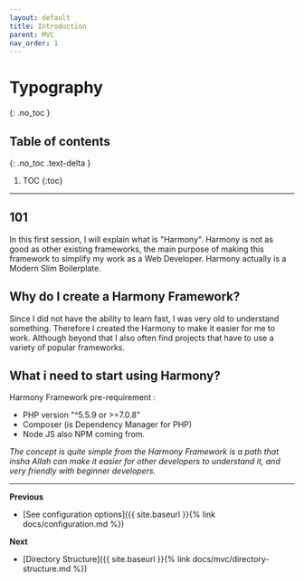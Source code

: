 ```yaml
---
layout: default
title: Introduction
parent: MVC
nav_order: 1
---
```


# Typography
{: .no_toc }

## Table of contents
{: .no_toc .text-delta }

1. TOC
{:toc}

---

## 101

In this first session, I will explain what is "Harmony". Harmony is not as good as other existing frameworks, the main purpose of making this framework to simplify my work as a Web Developer. Harmony actually is a Modern Slim Boilerplate.

## Why do I create a Harmony Framework?

Since I did not have the ability to learn fast, I was very old to understand something. Therefore I created the Harmony to make it easier for me to work. Although beyond that I also often find projects that have to use a variety of popular frameworks.

## What i need to start using Harmony?

Harmony Framework pre-requirement :
- PHP version "^5.5.9 or >=7.0.8"
- Composer (is Dependency Manager for PHP)
- Node JS also NPM coming from.

_The concept is quite simple from the Harmony Framework is a path that insha Allah can make it easier for other developers to understand it, and very friendly with beginner developers._

---

**Previous**
- [See configuration options]({{ site.baseurl }}{% link docs/configuration.md %})

**Next**
- [Directory Structure]({{ site.baseurl }}{% link docs/mvc/directory-structure.md %})